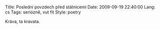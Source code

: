 Title: Poslední povzdech před státnicemi
Date: 2009-09-19 22:40:00
Lang: cs
Tags: seriózně, vut fit
Style: poetry

Kráva, ta kravata.

